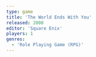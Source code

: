 ```yaml
---
type: game
title: 'The World Ends With You'
released: 2008
editor: 'Square Enix'
players: 1
genres:
  - 'Role Playing Game (RPG)'
---
```

